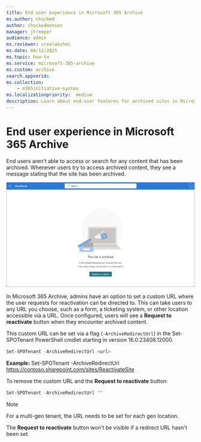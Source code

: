 ```yaml
---
title: End user experience in Microsoft 365 Archive
ms.author: chucked
author: chuckedmonson
manager: jtremper
audience: admin
ms.reviewer: sreelakshmi
ms.date: 04/12/2025
ms.topic: how-to
ms.service: microsoft-365-archive
ms.custom: archive
search.appverid:
ms.collection:
    - m365initiative-syntex
ms.localizationpriority:  medium
description: Learn about end-user features for archived sites in Microsoft 365 Archive.
---
```


# End user experience in Microsoft 365 Archive

End users aren't able to access or search for any content that has been archived. Whenever users try to access archived content, they see a message stating that the site has been archived.

![Screenshot of the Site is archived message end users receive when they try to access content that has been archived.](../media/m365-archive/site-is-archived-message.png)

In Microsoft 365 Archive, admins have an option to set a custom URL where the user requests for reactivation can be directed to. This can take users to any URL you choose, such as a form, a ticketing system, or other location accessible via a URL. Once configured, users will see a **Request to reactivate** button when they encounter archived content.

This custom URL can be set via a flag (``-ArchiveRedirectUrl``) in the Set-SPOTenant PowerShell cmdlet starting in version 16.0.23408.12000.

```PowerShell
Set-SPOTenant -ArchiveRedirectUrl <url>
```

**Example:** Set-SPOTenant -ArchiveRedirectUrl <https://contoso.sharepoint.com/sites/ReactivateSite>

To remove the custom URL and the **Request to reactivate**  button:

```PowerShell
Set-SPOTenant -ArchiveRedirectUrl ""
```

> [!NOTE]
>For a multi-geo tenant, the URL needs to be set for each geo location.

The **Request to reactivate** button won't be visible if a redirect URL hasn't been set.
